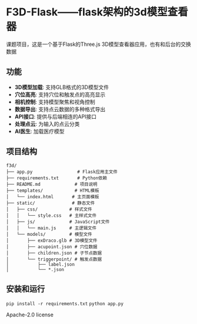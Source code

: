 # F3D-Flask——flask架构的3d模型查看器

课题项目，这是一个基于Flask的Three.js 3D模型查看器应用，也有和后台的交换数据

## 功能

- **3D模型加载**: 支持GLB格式的3D模型文件
- **穴位高亮**: 支持穴位和触发点的高亮显示
- **相机控制**: 支持模型聚焦和视角控制
- **数据导出**: 支持点云数据的多种格式导出
- **API接口**: 提供与后端相连的API接口
- **处理点云**: 为输入的点云分类
- **AI医生**: 加载医疗模型

## 项目结构

```
f3d/
├── app.py                 # Flask应用主文件
├── requirements.txt       # Python依赖
├── README.md             # 项目说明
├── templates/            # HTML模板
│   └── index.html       # 主页面模板
├── static/              # 静态文件
│   ├── css/            # 样式文件
│   │   └── style.css   # 主样式文件
│   ├── js/             # JavaScript文件
│   │   └── main.js     # 主逻辑文件
│   └── models/         # 模型文件
│       ├── exDraco.glb # 3D模型文件
│       ├── acupoint.json # 穴位数据
│       ├── children.json # 子节点数据
│       └── triggerpoint/ # 触发点数据
│           ├── label.json
│           └── *.json
```

## 安装和运行

`pip install -r requirements.txt`
`python app.py`

Apache-2.0 license
